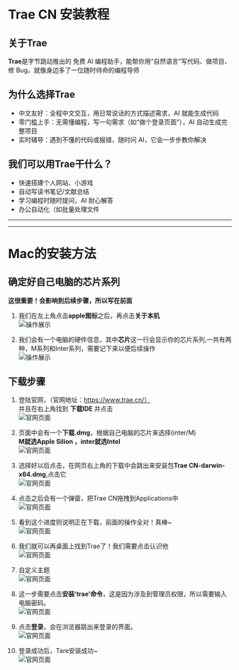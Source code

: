 # Trae CN 安装教程
## 关于Trae
  **Trae**是字节跳动推出的 ​​免费 AI 编程助手​​，能帮你用“自然语言”写代码、做项目、修 Bug，就像身边多了一位随时待命的编程导师
  
## 为什么选择Trae  
- ​中文友好​​：全程中文交互，用日常说话的方式描述需求，AI 就能生成代码
- 零门槛上手​​：无需懂编程，写一句需求（如“做个登录页面”），AI 自动生成完整项目  
- ​实时辅导​​：遇到不懂的代码或报错，随时问 AI，它会一步步教你解决  

## 我们可以用Trae干什么？  
- 快速搭建个人网站、小游戏  
- 自动写读书笔记/文献总结  
- 学习编程时随时提问，AI 耐心解答  
- 办公自动化（如批量处理文件
      
---  
---

# Mac的安装方法
## 确定好自己电脑的芯片系列
**这很重要！会影响到后续步骤，所以写在前面**  
1. 我们在左上角点击**apple图标**之后，再点击**关于本机**  
![操作展示](https://github.com/SuperSupeng/AI-Application-Development-for-Beginners/raw/main/assets/Mac1.jpg)    
  

1. 我们会有一个电脑的硬件信息，其中**芯片**这一行会显示你的芯片系列,一共有两种，M系列和Inter系列，需要记下来以便后续操作  
![操作展示](assets/Mac2.png)   
  

## 下载步骤
1. 登陆官网，（官网地址：https://www.trae.cn/）   
并且在右上角找到 **下载IDE** 并点击   
![官网页面](assets/trae1.png)    
  

2. 页面中会有一个**下载.dmg**，根据自己电脑的芯片来选择(inter/M)  
**M就选Apple Silion ，inter就选Intel**  
![官网页面](assets/trae2.png)  


3. 选择好以后点击，在网页右上角的下载中会跳出来安装包**Trae CN-darwin-x64.dmg**,点击它  
![官网页面](assets/trae3.png)  

  
4. 点击之后会有一个弹窗，把Trae CN拖拽到Applications中  
![官网页面](assets/trae4.png) 
  
  
5. 看到这个进度则说明正在下载，前面的操作全对！真棒~  
![官网页面](assets/trae5.png)   

  
6. 我们就可以再桌面上找到Trae了！我们需要点击认识他  
![官网页面](assets/trae6.png)   
  
    
7. 自定义主题  
![官网页面](assets/trae7.png)   

  
8. 这一步需要点击**安装‘trae’命令**，这是因为涉及到管理员权限，所以需要输入电脑密码。  
![官网页面](assets/trae8.png)   

  
9. 点击**登录**，会在浏览器跳出来登录的界面。  
![官网页面](assets/trae9.png)   

  
10. 登录成功后，Tare安装成功~  
![官网页面](assets/trae10.png)   



